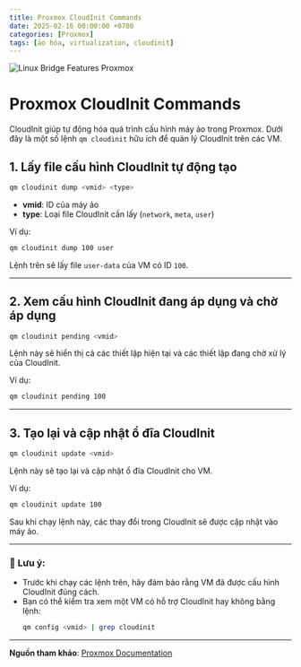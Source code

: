```yaml
---
title: Proxmox CloudInit Commands
date: 2025-02-16 00:00:00 +0700
categories: [Proxmox]
tags: [ảo hóa, virtualization, cloudinit]
---
```

![Linux Bridge Features Proxmox](https://technonagib.com/wp-content/uploads/2023/12/proxmox-bridge.jpg)

# Proxmox CloudInit Commands

CloudInit giúp tự động hóa quá trình cấu hình máy ảo trong Proxmox. Dưới đây là một số lệnh `qm cloudinit` hữu ích để quản lý CloudInit trên các VM.

## 1. Lấy file cấu hình CloudInit tự động tạo
```sh
qm cloudinit dump <vmid> <type>
```
- **vmid**: ID của máy ảo
- **type**: Loại file CloudInit cần lấy (`network`, `meta`, `user`)

Ví dụ:
```sh
qm cloudinit dump 100 user
```
Lệnh trên sẽ lấy file `user-data` của VM có ID `100`.

---

## 2. Xem cấu hình CloudInit đang áp dụng và chờ áp dụng
```sh
qm cloudinit pending <vmid>
```
Lệnh này sẽ hiển thị cả các thiết lập hiện tại và các thiết lập đang chờ xử lý của CloudInit.

Ví dụ:
```sh
qm cloudinit pending 100
```

---

## 3. Tạo lại và cập nhật ổ đĩa CloudInit
```sh
qm cloudinit update <vmid>
```
Lệnh này sẽ tạo lại và cập nhật ổ đĩa CloudInit cho VM.

Ví dụ:
```sh
qm cloudinit update 100
```
Sau khi chạy lệnh này, các thay đổi trong CloudInit sẽ được cập nhật vào máy ảo.

---

### 🔹 **Lưu ý**:
- Trước khi chạy các lệnh trên, hãy đảm bảo rằng VM đã được cấu hình CloudInit đúng cách.
- Bạn có thể kiểm tra xem một VM có hỗ trợ CloudInit hay không bằng lệnh:
  ```sh
  qm config <vmid> | grep cloudinit
  ```

---
**Nguồn tham khảo**: [Proxmox Documentation](https://pve.proxmox.com/wiki/Cloud-Init_Support)
